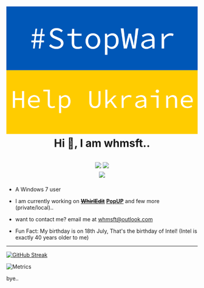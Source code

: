 <h1 align="center">
  <img src="/stopwar.svg">
  <br>
  Hi 👋, I am whmsft..</h1>

<h2 align="center">
  <a href="https://scratch.mit.edu/users/Whirlpool-programmer"><img src="https://img.shields.io/badge/scratch-whirlpool_programmer-yellow?style=for-the-badge"></a>
  <a href="https://replit.com/@whms"><img src="https://img.shields.io/badge/replit-whms-lightgrey?style=for-the-badge&logo=replit"></a>
  <br>
  <a href="mailto:whmsft@outlook.com"><img src="https://img.shields.io/badge/outlook-whmsft-blue?style=for-the-badge&logo=microsoft"></a>
</h2>

- A Windows 7 user

- I am currently working on ~~**[WhirlEdit](https://github.com/whmsft/whirledit)**~~ **[PopUP](https://github.com/whmsft/popup)** and few more (private/local)..

- want to contact me? email me at  whmsft@outlook.com

- Fun Fact: My birthday is on 18th July, That's the birthday of Intel! (Intel is exactly 40 years older to me)

<hr>

[![GitHub Streak](https://github-readme-streak-stats.herokuapp.com?user=Whmsft&theme=dark&hide_border=true&date_format=M%20j%5B%2C%20Y%5D&background=DD272700)](https://git.io/streak-stats)

![Metrics](https://metrics.lecoq.io/whmsft?template=classic&base.metadata=0&isocalendar=1&languages=1&lines=1&repositories=1&pagespeed=1&base.indepth=false&repositories=100&repositories.batch=100&repositories.forks=false&repositories.affiliations=owner&isocalendar.duration=full-year&languages.limit=8&languages.threshold=0%25&languages.other=false&languages.colors=github&languages.aliases=C%3AWren&languages.sections=most-used&languages.indepth=false&languages.analysis.timeout=15&languages.categories=markup%2C%20programming&languages.recent.categories=markup%2C%20programming&languages.recent.load=300&languages.recent.days=14&pagespeed.url=whmsft.github.io&pagespeed.detailed=false&pagespeed.screenshot=false&config.timezone=Antarctica/NOWHERE)


bye..
